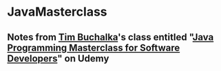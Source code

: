 # JavaMasterclass

## Notes from [Tim Buchalka](https://www.timbuchalka.com/)'s class entitled "[Java Programming Masterclass for Software Developers](https://www.udemy.com/course/java-the-complete-java-developer-course/)" on Udemy

